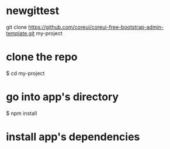 # newgittest
git clone https://github.com/coreui/coreui-free-bootstrap-admin-template.git my-project
# clone the repo

$ cd my-project
# go into app's directory

$ npm install
# install app's dependencies
